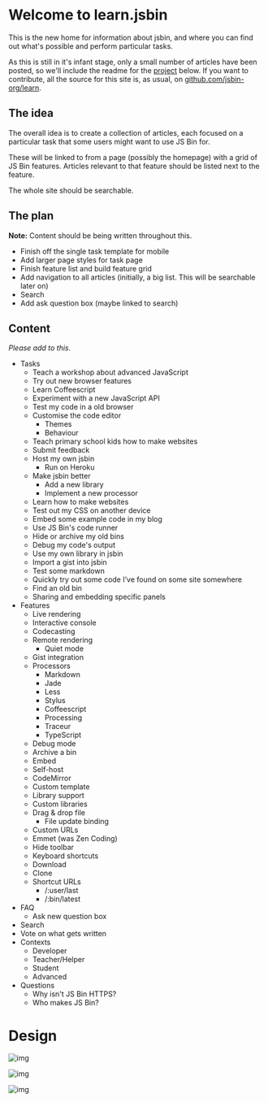# Welcome to learn.jsbin

This is the new home for information about jsbin, and where you can find out what's possible and perform particular tasks.

As this is still in it's infant stage, only a small number of articles have been posted, so we'll include the readme for the [project](https://github.com/jsbin&#8209;org/learn) below. If you want to contribute, all the source for this site is, as usual, on [github.com/jsbin-org/learn](https://github.com/jsbin-org/learn).

## The idea

The overall idea is to create a collection of articles, each focused on a particular task that some users might want to use JS Bin for.

These will be linked to from a page (possibly the homepage) with a grid of JS Bin features. Articles relevant to that feature should be listed next to the feature.

The whole site should be searchable.

## The plan

**Note:** Content should be being written throughout this.

- Finish off the single task template for mobile
- Add larger page styles for task page
- Finish feature list and build feature grid
- Add navigation to all articles (initially, a big list. This will be searchable later on)
- Search
- Add ask question box (maybe linked to search)

## Content

*Please add to this.*

- Tasks
  - Teach a workshop about advanced JavaScript
  - Try out new browser features
  - Learn Coffeescript
  - Experiment with a new JavaScript API
  - Test my code in a old browser
  - Customise the code editor
    - Themes
    - Behaviour
  - Teach primary school kids how to make websites
  - Submit feedback
  - Host my own jsbin
    - Run on Heroku
  - Make jsbin better
    - Add a new library
    - Implement a new processor
  - Learn how to make websites
  - Test out my CSS on another device
  - Embed some example code in my blog
  - Use JS Bin's code runner
  - Hide or archive my old bins
  - Debug my code's output
  - Use my own library in jsbin
  - Import a gist into jsbin
  - Test some markdown
  - Quickly try out some code I’ve found on some site somewhere
  - Find an old bin
  - Sharing and embedding specific panels
- Features
  - Live rendering
  - Interactive console
  - Codecasting
  - Remote rendering
    - Quiet mode
  - Gist integration
  - Processors
    - Markdown
    - Jade
    - Less
    - Stylus
    - Coffeescript
    - Processing
    - Traceur
    - TypeScript
  - Debug mode
  - Archive a bin
  - Embed
  - Self-host
  - CodeMirror
  - Custom template
  - Library support
  - Custom libraries
  - Drag & drop file
    - File update binding
  - Custom URLs
  - Emmet (was Zen Coding)
  - Hide toolbar
  - Keyboard shortcuts
  - Download
  - Clone
  - Shortcut URLs
    - /:user/last
    - /:bin/latest
- FAQ
  - Ask new question box
- Search
- Vote on what gets written
- Contexts
  - Developer
  - Teacher/Helper
  - Student
  - Advanced
- Questions
  - Why isn't JS Bin HTTPS?
  - Who makes JS Bin?

# Design

![img](http://f.cl.ly/items/0P3j3J3C1r2C042k1u0O/IMG_1307.JPG)

![img](http://f.cl.ly/items/252u2w0L163C2y1w1e22/IMG_1308.JPG)

![img](http://f.cl.ly/items/0l2G2L0h2l3K3K1B0F2X/IMG_1309.JPG)